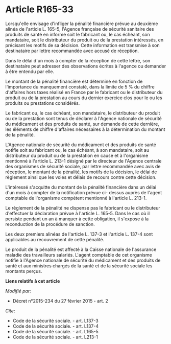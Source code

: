 # Article R165-33

Lorsqu'elle envisage d'infliger la pénalité financière prévue au deuxième alinéa de l'article L. 165-5, l'Agence française de
sécurité sanitaire des produits de santé en informe soit le fabricant ou, le cas échéant, son mandataire, soit le
distributeur du produit ou de la prestation intéressés, en précisant les motifs de sa décision. Cette information est
transmise à son destinataire par lettre recommandée avec accusé de réception. 

Dans le délai d'un mois à compter de la réception de cette lettre, son destinataire peut adresser des observations écrites à
l'agence ou demander à être entendu par elle. 

Le montant de la pénalité financière est déterminé en fonction de l'importance du manquement constaté, dans la limite de 5 %
du chiffre d'affaires hors taxes réalisé en France par le fabricant ou le distributeur du produit ou de la prestation au
cours du dernier exercice clos pour le ou les produits ou prestations considérés. 

Le fabricant ou, le cas échéant, son mandataire, le distributeur du produit ou de la prestation sont tenus de déclarer à
l'Agence nationale de sécurité du médicament et des produits de santé, sur demande de cette dernière, les éléments de chiffre
d'affaires nécessaires à la détermination du montant de la pénalité. 

L'Agence nationale de sécurité du médicament et des produits de santé notifie soit au fabricant ou, le cas échéant, à son
mandataire, soit au distributeur du produit ou de la prestation en cause et à l'organisme mentionné à l'article L. 213-1
désigné par le directeur de l'Agence centrale des organismes de sécurité sociale, par lettre recommandée avec avis de
réception, le montant de la pénalité, les motifs de la décision, le délai de règlement ainsi que les voies et délais de
recours contre cette décision. 

L'intéressé s'acquitte du montant de la pénalité financière dans un délai d'un mois à compter de la notification prévue ci-
dessus auprès de l'agent comptable de l'organisme compétent mentionné à l'article L. 213-1. 

Le règlement de la pénalité ne dispense pas le fabricant ou le distributeur d'effectuer la déclaration prévue à l'article L.
165-5. Dans le cas où il persiste pendant un an à manquer à cette obligation, il s'expose à la reconduction de la procédure
de sanction. 

Les deux premiers alinéas de l'article L. 137-3 et l'article L. 137-4 sont applicables au recouvrement de cette pénalité. 

Le produit de la pénalité est affecté à la Caisse nationale de l'assurance maladie des travailleurs salariés. L'agent
comptable de cet organisme notifie à l'Agence nationale de sécurité du médicament et des produits de santé et aux ministres
chargés de la santé et de la sécurité sociale les montants perçus.

**Liens relatifs à cet article**

_Modifié par_:

  - Décret n°2015-234 du 27 février 2015 - art. 2

_Cite_:

  - Code de la sécurité sociale. - art. L137-3
  - Code de la sécurité sociale. - art. L137-4
  - Code de la sécurité sociale. - art. L165-5
  - Code de la sécurité sociale. - art. L213-1
